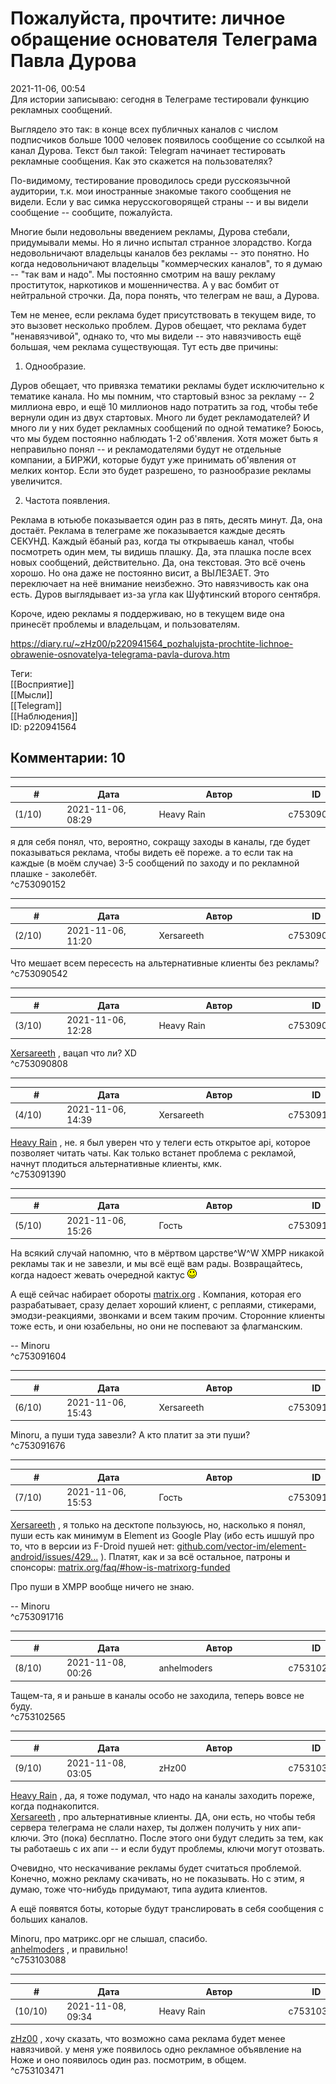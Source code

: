 Пожалуйста, прочтите: личное обращение основателя Телеграма Павла Дурова
========================================================================

  
2021-11-06, 00:54  
 Для истории записываю: сегодня в Телеграме тестировали функцию рекламных сообщений.   
   
 Выглядело это так: в конце всех публичных каналов с числом подписчиков больше 1000 человек появилось сообщение со ссылкой на канал Дурова. Текст был такой: Telegram начинает тестировать рекламные сообщения. Как это скажется на пользователях?   
   
 По-видимому, тестирование проводилось среди русскоязычной аудитории, т.к. мои иностранные знакомые такого сообщения не видели. Если у вас симка нерусскоговорящей страны -- и вы видели сообщение -- сообщите, пожалуйста.   
   
 Многие были недовольны введением рекламы, Дурова стебали, придумывали мемы. Но я лично испытал странное злорадство. Когда недовольничают владельцы каналов без рекламы -- это понятно. Но когда недовольничают владельцы "коммерческих каналов", то я думаю -- "так вам и надо". Мы постоянно смотрим на вашу рекламу проституток, наркотиков и мошенничества. А у вас бомбит от нейтральной строчки. Да, пора понять, что телеграм не ваш, а Дурова.   
   
 Тем не менее, если реклама будет присутствовать в текущем виде, то это вызовет несколько проблем. Дуров обещает, что реклама будет "ненавязчивой", однако то, что мы видели -- это навязчивость ещё большая, чем реклама существующая. Тут есть две причины:   
   
 1. Однообразие.   
   
 Дуров обещает, что привязка тематики рекламы будет исключительно к тематике канала. Но мы помним, что стартовый взнос за рекламу -- 2 миллиона евро, и ещё 10 миллионов надо потратить за год, чтобы тебе вернули один из двух стартовых. Много ли будет рекламодателей? И много ли у них будет рекламных сообщений по одной тематике? Боюсь, что мы будем постоянно наблюдать 1-2 об'явления. Хотя может быть я неправильно понял -- и рекламодателями будут не отдельные компании, а БИРЖИ, которые будут уже принимать об'явления от мелких контор. Если это будет разрешено, то разнообразие рекламы увеличится.   
   
 2. Частота появления.   
   
 Реклама в ютьюбе показывается один раз в пять, десять минут. Да, она достаёт. Реклама в телеграме же показывается каждые десять СЕКУНД. Каждый ёбаный раз, когда ты открываешь канал, чтобы посмотреть один мем, ты видишь плашку. Да, эта плашка после всех новых сообщений, действительно. Да, она текстовая. Это всё очень хорошо. Но она даже не постоянно висит, а ВЫЛЕЗАЕТ. Это переключает на неё внимание неизбежно. Это навязчивость как она есть. Дуров выглядывает из-за угла как Шуфтинский второго сентября.   
   
 Короче, идею рекламы я поддерживаю, но в текущем виде она принесёт проблемы и владельцам, и пользователям.   
  
<https://diary.ru/~zHz00/p220941564_pozhalujsta-prochtite-lichnoe-obrawenie-osnovatelya-telegrama-pavla-durova.htm>  
  
Теги:  
[[Восприятие]]  
[[Мысли]]  
[[Telegram]]  
[[Наблюдения]]  
ID: p220941564  


Комментарии: 10
---------------

  


---



|         #         |              Дата              |                     Автор                     |           ID           |
| --- | --- | --- | --- |
| (1/10) | 2021-11-06, 08:29 | Heavy Rain | c753090152 |

  
 я для себя понял, что, вероятно, сокращу заходы в каналы, где будет показываться реклама, чтобы видеть её пореже. а то если так на каждые (в моём случае) 3-5 сообщений по заходу и по рекламной плашке - заколебёт.   
 ^c753090152

---



|         #         |              Дата              |                     Автор                     |           ID           |
| --- | --- | --- | --- |
| (2/10) | 2021-11-06, 11:20 | Xersareeth | c753090542 |

  
 Что мешает всем пересесть на альтернативные клиенты без рекламы?   
 ^c753090542

---



|         #         |              Дата              |                     Автор                     |           ID           |
| --- | --- | --- | --- |
| (3/10) | 2021-11-06, 12:28 | Heavy Rain | c753090808 |

  
  [Xersareeth](https://BurrowDeclassified.diary.ru "One more fang")  , вацап что ли? XD   
 ^c753090808

---



|         #         |              Дата              |                     Автор                     |           ID           |
| --- | --- | --- | --- |
| (4/10) | 2021-11-06, 14:39 | Xersareeth | c753091390 |

  
  [Heavy Rain](https://kogacz.diary.ru "emotional weather report")  , не. я был уверен что у телеги есть открытое api, которое позволяет читать чаты. Как только встанет проблема с рекламой, начнут плодиться альтернативные клиенты, кмк.   
 ^c753091390

---



|         #         |              Дата              |                     Автор                     |           ID           |
| --- | --- | --- | --- |
| (5/10) | 2021-11-06, 15:26 | Гость | c753091604 |

  
 На всякий случай напомню, что в мёртвом царстве^W^W XMPP никакой рекламы так и не завезли, и мы всё ещё вам рады. Возвращайтесь, когда надоест жевать очередной кактус ![:)](pics/3.gif)   
   
 А ещё сейчас набирает обороты  [matrix.org](https://matrix.org)  . Компания, которая его разрабатывает, сразу делает хороший клиент, с реплаями, стикерами, эмодзи-реакциями, звонками и всем таким прочим. Сторонние клиенты тоже есть, и они юзабельны, но они не поспевают за флагманским.   
   
 -- Minoru   
 ^c753091604

---



|         #         |              Дата              |                     Автор                     |           ID           |
| --- | --- | --- | --- |
| (6/10) | 2021-11-06, 15:43 | Xersareeth | c753091676 |

  
 Minoru, а пуши туда завезли? А кто платит за эти пуши?   
 ^c753091676

---



|         #         |              Дата              |                     Автор                     |           ID           |
| --- | --- | --- | --- |
| (7/10) | 2021-11-06, 15:53 | Гость | c753091716 |

  
  [Xersareeth](https://BurrowDeclassified.diary.ru "One more fang")  , я только на десктопе пользуюсь, но, насколько я понял, пуши есть как минимум в Element из Google Play (ибо есть ишшуй про то, что в версии из F-Droid пушей нет:  [github.com/vector-im/element-android/issues/429...](https://github.com/vector-im/element-android/issues/4298)  ). Платят, как и за всё остальное, патроны и спонсоры:  [matrix.org/faq/#how-is-matrixorg-funded](https://matrix.org/faq/#how-is-matrixorg-funded)    
   
 Про пуши в XMPP вообще ничего не знаю.   
   
 -- Minoru   
 ^c753091716

---



|         #         |              Дата              |                     Автор                     |           ID           |
| --- | --- | --- | --- |
| (8/10) | 2021-11-08, 00:26 | anhelmoders | c753102565 |

  
 Тащем-та, я и раньше в каналы особо не заходила, теперь вовсе не буду.   
 ^c753102565

---



|         #         |              Дата              |                     Автор                     |           ID           |
| --- | --- | --- | --- |
| (9/10) | 2021-11-08, 03:05 | zHz00 | c753103088 |

  
  [Heavy Rain](https://kogacz.diary.ru "emotional weather report")  , да, я тоже подумал, что надо на каналы заходить пореже, когда поднакопится.   
  [Xersareeth](https://BurrowDeclassified.diary.ru "One more fang")  , про альтернативные клиенты. ДА, они есть, но чтобы тебя сервера телеграма не слали нахер, ты должен получить у них апи-ключи. Это (пока) бесплатно. После этого они будут следить за тем, как ты работаешь с их апи -- и если будут проблемы, ключи могут отозвать.   
   
 Очевидно, что нескачивание рекламы будет считаться проблемой. Конечно, можно рекламу скачивать, но не показывать. Но с этим, я думаю, тоже что-нибудь придумают, типа аудита клиентов.   
   
 А ещё появятся боты, которые будут транслировать в себя сообщения с больших каналов.   
   
 Minoru, про матрикс.орг не слышал, спасибо.   
  [anhelmoders](https://anhelmoders.diary.ru "No plans. Only wonders.")  , и правильно!   
 ^c753103088

---



|         #         |              Дата              |                     Автор                     |           ID           |
| --- | --- | --- | --- |
| (10/10) | 2021-11-08, 09:34 | Heavy Rain | c753103471 |

  
  [zHz00](https://zHz00.diary.ru "Untitled")  , хочу сказать, что возможно сама реклама будет менее навязчивой. у меня уже появилось одно рекламное объявление на Ноже и оно появилось один раз. посмотрим, в общем.   
 ^c753103471